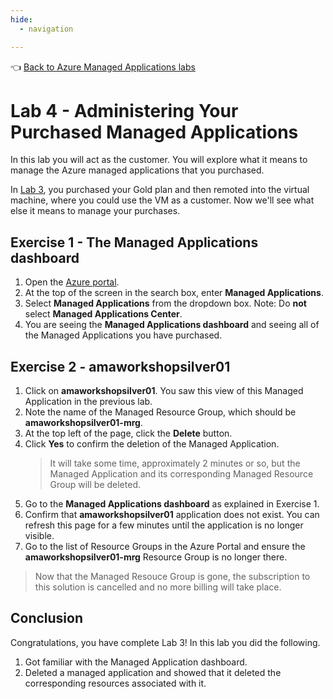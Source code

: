 ```yaml
---
hide:
  - navigation

---
```


👈 [Back to Azure Managed Applications labs](../../index.md#labs)

# Lab 4 - Administering Your Purchased Managed Applications

In this lab you will act as the customer. You will explore what it means to manage the Azure managed applications that you purchased.

In [Lab 3](../lab-3-purchasing-ama/README.md), you purchased your Gold plan and then remoted into the virtual machine, where you could use the VM as a customer. Now we'll see what else it means to manage your purchases.

## Exercise 1 - The Managed Applications dashboard

1. Open the [Azure portal](https://portal.azure.com).
2. At the top of the screen in the search box, enter **Managed Applications**.
3. Select **Managed Applications** from the dropdown box. Note: Do **not** select **Managed Applications Center**.
4. You are seeing the **Managed Applications dashboard** and seeing all of the Managed Applications you have purchased.

## Exercise 2 - amaworkshopsilver01

1. Click on **amaworkshopsilver01**. You saw this view of this Managed Application in the previous lab.
2. Note the name of the Managed Resource Group, which should be **amaworkshopsilver01-mrg**.
3. At the top left of the page, click the **Delete** button.
4. Click **Yes** to confirm the deletion of the Managed Application.
    > It will take some time, approximately 2 minutes or so, but the Managed Application and its corresponding Managed Resource Group will be deleted.
5. Go to the **Managed Applications dashboard** as explained in Exercise 1.
6. Confirm that **amaworkshopsilver01** application does not exist. You can refresh this page for a few minutes until the application is no longer visible.
7. Go to the list of Resource Groups in the Azure Portal and ensure the **amaworkshopsilver01-mrg** Resource Group is no longer there.
> Now that the Managed Resouce Group is gone, the subscription to this solution is cancelled and no more billing will take place.

## Conclusion

Congratulations, you have complete Lab 3! In this lab you did the following.

1. Got familiar with the Managed Application dashboard.
2. Deleted a managed application and showed that it deleted the corresponding resources associated with it.